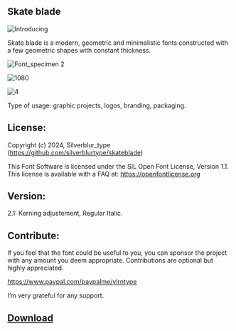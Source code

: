 ## Skate blade

![Introducing](https://github.com/silverblurtype/sb-skateblade/assets/163983174/7a5f50b4-9a57-47c7-a1c5-cbffb33785af)

Skate blade is a modern, geometric and minimalistic fonts constructed with a few geometric shapes with constant thickness.


![Font_specimen 2](https://github.com/silverblurtype/sb-skateblade/assets/163983174/fbda2617-bbdd-4b9f-8252-d13a70762ee7)

![1080](https://github.com/silverblurtype/sb-skateblade/assets/163983174/99892fbc-43f6-4146-b866-3d0329091dff)

![4](https://github.com/silverblurtype/sb-skateblade/assets/163983174/8c2afb63-b7bf-4815-ac1d-8e29ddfdc455)

Type of usage: graphic projects, logos, branding, packaging.

## License:
Copyright (c) 2024, Silverblur_type (https://github.com/silverblurtype/skateblade)

This Font Software is licensed under the SIL Open Font License, Version 1.1. This license is available with a FAQ at:
https://openfontlicense.org

## Version:
2.1: Kerning adjustement, Regular Italic.

## Contribute:
If you feel that the font could be useful to you, you can sponsor the project with any amount you deem appropriate. Contributions are optional but highly appreciated.

https://www.paypal.com/paypalme/vlrntype

I’m very grateful for any support.

## [Download](https://github.com/silverblurtype/skateblade/releases/download/Font/Skateblade_2.zip)


